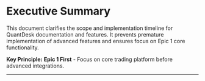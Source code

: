 # Executive Summary

This document clarifies the scope and implementation timeline for QuantDesk documentation and features. It prevents premature implementation of advanced features and ensures focus on Epic 1 core functionality.

**Key Principle:** **Epic 1 First** - Focus on core trading platform before advanced integrations.

---
